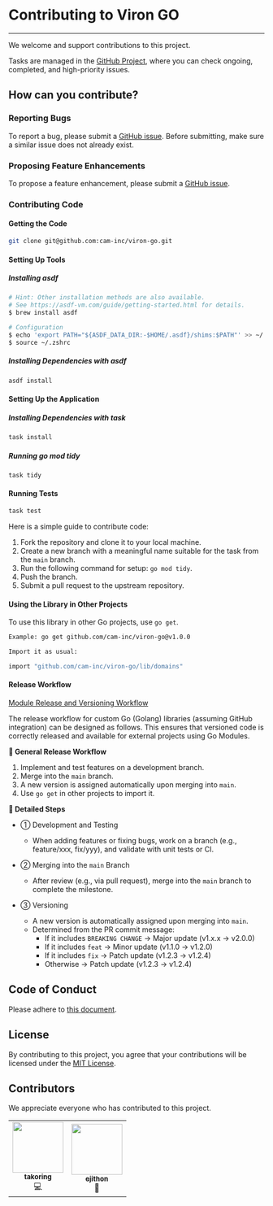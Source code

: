 # Contributing to Viron GO

---

We welcome and support contributions to this project.

Tasks are managed in the [GitHub Project](https://github.com/orgs/cam-inc/projects/2), where you can check ongoing, completed, and high-priority issues.

## How can you contribute?

### Reporting Bugs

To report a bug, please submit a [GitHub issue](https://github.com/cam-inc/viron-go/issues/new?assignees=&labels=bug&template=bug_report.md&title=). Before submitting, make sure a similar issue does not already exist.

### Proposing Feature Enhancements

To propose a feature enhancement, please submit a [GitHub issue](https://github.com/cam-inc/viron-go/issues/new?assignees=&labels=enhancement&template=feature_request.md&title=).

### Contributing Code

#### Getting the Code

```bash
git clone git@github.com:cam-inc/viron-go.git
```

#### Setting Up Tools

##### Installing asdf

```bash
# Hint: Other installation methods are also available.
# See https://asdf-vm.com/guide/getting-started.html for details.
$ brew install asdf

# Configuration
$ echo 'export PATH="${ASDF_DATA_DIR:-$HOME/.asdf}/shims:$PATH"' >> ~/.zshrc
$ source ~/.zshrc
```

##### Installing Dependencies with asdf

```bash
asdf install
```

#### Setting Up the Application

##### Installing Dependencies with task

```bash
task install
```

##### Running go mod tidy

```bash
task tidy
```

#### Running Tests

```bash
task test
```

Here is a simple guide to contribute code:

1. Fork the repository and clone it to your local machine.
2. Create a new branch with a meaningful name suitable for the task from the `main` branch.
3. Run the following command for setup: `go mod tidy`.
4. Push the branch.
5. Submit a pull request to the upstream repository.

#### Using the Library in Other Projects

To use this library in other Go projects, use `go get`.

```bash
Example: go get github.com/cam-inc/viron-go@v1.0.0

Import it as usual:

import "github.com/cam-inc/viron-go/lib/domains"
```

#### Release Workflow

[Module Release and Versioning Workflow](https://go.dev/doc/modules/release-workflow)

The release workflow for custom Go (Golang) libraries (assuming GitHub integration) can be designed as follows. This ensures that versioned code is correctly released and available for external projects using Go Modules.

**🔁 General Release Workflow**

1. Implement and test features on a development branch.
2. Merge into the `main` branch.
3. A new version is assigned automatically upon merging into `main`.
4. Use `go get` in other projects to import it.

**📌 Detailed Steps**

- ① Development and Testing
  - When adding features or fixing bugs, work on a branch (e.g., feature/xxx, fix/yyy), and validate with unit tests or CI.

- ② Merging into the `main` Branch
  - After review (e.g., via pull request), merge into the `main` branch to complete the milestone.

- ③ Versioning
  - A new version is automatically assigned upon merging into `main`.
  - Determined from the PR commit message:
    - If it includes `BREAKING CHANGE` → Major update (v1.x.x → v2.0.0)
    - If it includes `feat` → Minor update (v1.1.0 → v1.2.0)
    - If it includes `fix` → Patch update (v1.2.3 → v1.2.4)
    - Otherwise → Patch update (v1.2.3 → v1.2.4)

## Code of Conduct

Please adhere to [this document](./CODE_OF_CONDUCT.md).

## License

By contributing to this project, you agree that your contributions will be licensed under the [MIT License](./LICENSE).

## Contributors

We appreciate everyone who has contributed to this project.

<table>
  <tr>
    <td align="center"><a href="https://github.com/takoring"><img src="https://avatars.githubusercontent.com/u/24517668?v=4" width="100px;" alt=""/><br /><sub><b>takoring</b></sub></a><br />💻</td>
    <td align="center"><a href="https://github.com/ejithon"><img src="https://avatars.githubusercontent.com/u/2027132?v=4" width="100px;" alt=""/><br /><sub><b>ejithon</b></sub></a><br />🤔</td>
  </tr>
</table>
